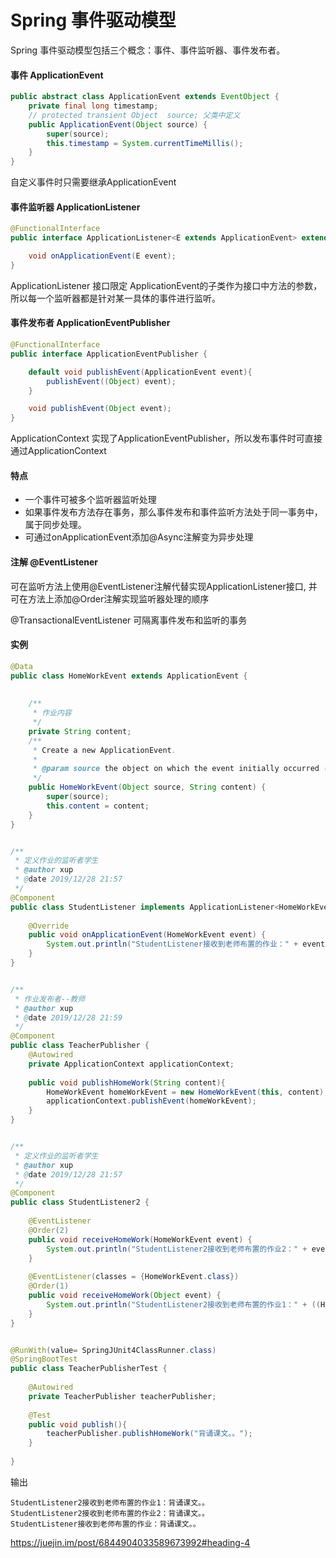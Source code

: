 # Spring 事件驱动模型

Spring 事件驱动模型包括三个概念：事件、事件监听器、事件发布者。

#### 事件 ApplicationEvent

```java
public abstract class ApplicationEvent extends EventObject {
    private final long timestamp;
    // protected transient Object  source; 父类中定义
    public ApplicationEvent(Object source) {
        super(source);
        this.timestamp = System.currentTimeMillis();
    }
}
```

自定义事件时只需要继承ApplicationEvent

#### 事件监听器 ApplicationListener

```java
@FunctionalInterface
public interface ApplicationListener<E extends ApplicationEvent> extends EventListener {

    void onApplicationEvent(E event);
}
```

ApplicationListener 接口限定 ApplicationEvent的子类作为接口中方法的参数，所以每一个监听器都是针对某一具体的事件进行监听。

#### 事件发布者 ApplicationEventPublisher

```java
@FunctionalInterface
public interface ApplicationEventPublisher {

    default void publishEvent(ApplicationEvent event){
        publishEvent((Object) event);
    }

    void publishEvent(Object event);
}
```

ApplicationContext 实现了ApplicationEventPublisher，所以发布事件时可直接通过ApplicationContext

#### 特点

- 一个事件可被多个监听器监听处理
- 如果事件发布方法存在事务，那么事件发布和事件监听方法处于同一事务中，属于同步处理。
- 可通过onApplicationEvent添加@Async注解变为异步处理

#### 注解 @EventListener

可在监听方法上使用@EventListener注解代替实现ApplicationListener接口, 并可在方法上添加@Order注解实现监听器处理的顺序

@TransactionalEventListener 可隔离事件发布和监听的事务

#### 实例

```java
@Data
public class HomeWorkEvent extends ApplicationEvent {
    
    
    /**
     * 作业内容
     */
    private String content;
    /**
     * Create a new ApplicationEvent.
     *
     * @param source the object on which the event initially occurred (never {@code null})
     */
    public HomeWorkEvent(Object source, String content) {
        super(source);
        this.content = content;
    }
}


/**
 * 定义作业的监听者学生
 * @author xup
 * @date 2019/12/28 21:57
 */
@Component
public class StudentListener implements ApplicationListener<HomeWorkEvent> {
    
    @Override
    public void onApplicationEvent(HomeWorkEvent event) {
        System.out.println("StudentListener接收到老师布置的作业：" + event.getContent());
    }
}


/**
 * 作业发布者--教师
 * @author xup
 * @date 2019/12/28 21:59
 */
@Component
public class TeacherPublisher {
    @Autowired
    private ApplicationContext applicationContext;
    
    public void publishHomeWork(String content){
        HomeWorkEvent homeWorkEvent = new HomeWorkEvent(this, content);
        applicationContext.publishEvent(homeWorkEvent);
    }
}


/**
 * 定义作业的监听者学生
 * @author xup
 * @date 2019/12/28 21:57
 */
@Component
public class StudentListener2 {
    
    @EventListener
    @Order(2)
    public void receiveHomeWork(HomeWorkEvent event) {
        System.out.println("StudentListener2接收到老师布置的作业2：" + event.getContent());
    }
    
    @EventListener(classes = {HomeWorkEvent.class})
    @Order(1)
    public void receiveHomeWork(Object event) {
        System.out.println("StudentListener2接收到老师布置的作业1：" + ((HomeWorkEvent)event).getContent());
    }
}


@RunWith(value= SpringJUnit4ClassRunner.class)
@SpringBootTest
public class TeacherPublisherTest {
    
    @Autowired
    private TeacherPublisher teacherPublisher;
    
    @Test
    public void publish(){
        teacherPublisher.publishHomeWork("背诵课文。。");
    }
    
}
```

输出

```
StudentListener2接收到老师布置的作业1：背诵课文。。
StudentListener2接收到老师布置的作业2：背诵课文。。
StudentListener接收到老师布置的作业：背诵课文。。
```



https://juejin.im/post/6844904033589673992#heading-4